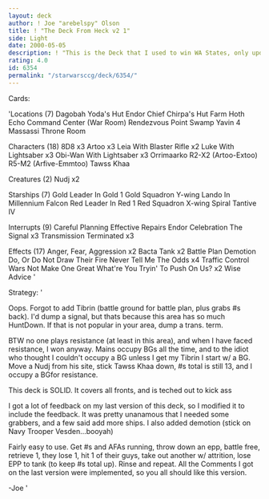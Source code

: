 ```yaml
---
layout: deck
author: ! Joe "arebelspy" Olson
title: ! "The Deck From Heck v2 1"
side: Light
date: 2000-05-05
description: ! "This is the Deck that I used to win WA States, only updated. This version of Juz's Revenge includes the tons of feedback I got from commenters."
rating: 4.0
id: 6354
permalink: "/starwarsccg/deck/6354/"
---
```

Cards: 

'Locations (7)
Dagobah Yoda's Hut
Endor Chief Chirpa's Hut
Farm
Hoth Echo Command Center (War Room)
Rendezvous Point
Swamp
Yavin 4 Massassi Throne Room

Characters (18)
8D8  x3
Artoo  x3
Leia With Blaster Rifle  x2
Luke With Lightsaber  x3
Obi-Wan With Lightsaber  x3
Orrimaarko
R2-X2 (Artoo-Extoo)
R5-M2 (Arfive-Emmtoo)
Tawss Khaa

Creatures (2)
Nudj  x2

Starships (7)
Gold Leader In Gold 1
Gold Squadron Y-wing
Lando In Millennium Falcon
Red Leader In Red 1
Red Squadron X-wing
Spiral
Tantive IV

Interrupts (9)
Careful Planning
Effective Repairs
Endor Celebration
The Signal  x3
Transmission Terminated  x3

Effects (17)
Anger, Fear, Aggression  x2
Bacta Tank  x2
Battle Plan
Demotion
Do, Or Do Not
Draw Their Fire
Never Tell Me The Odds	x4
Traffic Control
Wars Not Make One Great
What're You Tryin' To Push On Us?  x2
Wise Advice '

Strategy: '

Oops. Forgot to add Tibrin (battle ground for battle plan, plus grabs #s back). I'd dump a signal, but thats because this area has so much HuntDown. If that is not popular in your area, dump a trans. term.

BTW no one plays resistance (at least in this area), and when I have faced resistance, I won anyway. Mains occupy BGs all the time, and to the idiot who thought I couldn't occupy a BG unless I get my Tibrin I start w/ a BG. Move a Nudj from his site, stick Tawss Khaa down, #s total is still 13, and I occupy a BGfor resistance.

This deck is SOLID. It covers all fronts, and is teched out to kick ass

I got a lot of feedback on my last version of this deck, so I modified it to include the feedback. It was pretty unanamous that I needed some grabbers, and a few said add more ships. I also added demotion (stick on Navy Trooper Vesden...booyah)

Fairly easy to use. Get #s and AFAs running, throw down an epp, battle free, retrieve 1, they lose 1, hit 1 of their guys, take out another w/ attrition, lose EPP to tank (to keep #s total up). Rinse and repeat. All the Comments I got on the last version were implemented, so you all should like this version.

-Joe   '
